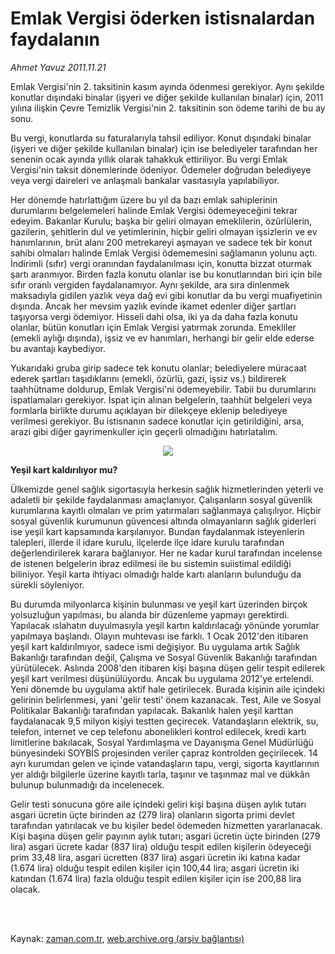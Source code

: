 # Emlak Vergisi öderken  istisnalardan faydalanın

*Ahmet  Yavuz 2011.11.21*

<td class="columnist-detail">
<p>Emlak Vergisi'nin 2. taksitinin kasım ayında ödenmesi gerekiyor. Aynı şekilde konutlar dışındaki binalar (işyeri ve diğer şekilde kullanılan binalar) için, 2011 yılına ilişkin Çevre Temizlik Vergisi'nin 2. taksitinin son ödeme tarihi de bu ay sonu.</p>
<p>
<div id="haberMetinDiv">
<p> Bu vergi, konutlarda su faturalarıyla tahsil ediliyor. Konut dışındaki binalar (işyeri ve diğer şekilde kullanılan binalar) için ise belediyeler tarafından her senenin ocak ayında yıllık olarak tahakkuk ettiriliyor. Bu vergi Emlak Vergisi'nin taksit dönemlerinde ödeniyor. Ödemeler doğrudan belediyeye veya vergi daireleri ve anlaşmalı bankalar vasıtasıyla yapılabiliyor.
<p> Her dönemde hatırlattığım üzere bu yıl da bazı emlak sahiplerinin durumlarını belgelemeleri halinde Emlak Vergisi ödemeyeceğini tekrar edeyim. Bakanlar Kurulu; başka bir geliri olmayan emeklilerin, özürlülerin, gazilerin, şehitlerin dul ve yetimlerinin, hiçbir geliri olmayan işsizlerin ve ev hanımlarının, brüt alanı 200 metrekareyi aşmayan ve sadece tek bir konut sahibi olmaları halinde Emlak Vergisi ödememesini sağlamanın yolunu açtı. İndirimli (sıfır) vergi oranından faydalanılması için, konutta bizzat oturmak şartı aranmıyor. Birden fazla konutu olanlar ise bu konutlarından biri için bile sıfır oranlı vergiden faydalanamıyor. Aynı şekilde, ara sıra dinlenmek maksadıyla gidilen yazlık veya dağ evi gibi konutlar da bu vergi muafiyetinin dışında. Ancak her mevsim yazlık evinde ikamet edenler diğer şartları taşıyorsa vergi ödemiyor. Hisseli dahi olsa, iki ya da daha fazla konutu olanlar, bütün konutları için Emlak Vergisi yatırmak zorunda. Emekliler (emekli aylığı dışında), işsiz ve ev hanımları, herhangi bir gelir elde ederse bu avantajı kaybediyor.
<p> Yukarıdaki gruba girip sadece tek konutu olanlar; belediyelere müracaat ederek şartları taşıdıklarını (emekli, özürlü, gazi, işsiz vs.) bildirerek taahhütname doldurup, Emlak Vergisi'ni ödemeyebilir. Tabii bu durumlarını ispatlamaları gerekiyor. İspat için alınan belgelerin, taahhüt belgeleri veya formlarla birlikte durumu açıklayan bir dilekçeye eklenip belediyeye verilmesi gerekiyor. Bu istisnanın sadece konutlar için getirildiğini, arsa, arazi gibi diğer gayrimenkuller için geçerli olmadığını hatırlatalım.
<p>
<p>
<p><p align="center"><img border="0" src="http://web.archive.org/web/20120129030619im_/http://medya.zaman.com.tr/2011/11/21/vergi-takvimi.jpg"/>
<p>
<p><b>Yeşil kart kaldırılıyor mu?</b>
<p>Ülkemizde genel sağlık sigortasıyla herkesin sağlık hizmetlerinden yeterli ve adaletli bir şekilde faydalanması amaçlanıyor. Çalışanların sosyal güvenlik kurumlarına kayıtlı olmaları ve prim yatırmaları sağlanmaya çalışılıyor. Hiçbir sosyal güvenlik kurumunun güvencesi altında olmayanların sağlık giderleri ise yeşil kart kapsamında karşılanıyor. Bundan faydalanmak isteyenlerin talepleri, illerde il idare kurulu, ilçelerde ilçe idare kurulu tarafından değerlendirilerek karara bağlanıyor. Her ne kadar kurul tarafından incelense de istenen belgelerin ibraz edilmesi ile bu sistemin suiistimal edildiği biliniyor. Yeşil karta ihtiyacı olmadığı halde kartı alanların bulunduğu da sürekli söyleniyor. 
<p> Bu durumda milyonlarca kişinin bulunması ve yeşil kart üzerinden birçok yolsuzluğun yapılması, bu alanda bir düzenleme yapmayı gerektirdi. Yapılacak ıslahatın duyulmasıyla yeşil kartın kaldırılacağı yönünde yorumlar yapılmaya başlandı. Olayın muhtevası ise farklı. 1 Ocak 2012'den itibaren yeşil kart kaldırılmıyor, sadece ismi değişiyor. Bu uygulama artık Sağlık Bakanlığı tarafından değil, Çalışma ve Sosyal Güvenlik Bakanlığı tarafından yürütülecek. Aslında 2008'den itibaren kişi başına düşen gelir tespit edilerek yeşil kart verilmesi düşünülüyordu. Ancak bu uygulama 2012'ye ertelendi. Yeni dönemde bu uygulama aktif hale getirilecek. Burada kişinin aile içindeki gelirinin belirlenmesi, yani 'gelir testi' önem kazanacak. Test, Aile ve Sosyal Politikalar Bakanlığı tarafından yapılacak. Bakanlık halen yeşil karttan faydalanacak 9,5 milyon kişiyi testten geçirecek. Vatandaşların elektrik, su, telefon, internet ve cep telefonu abonelikleri kontrol edilecek, kredi kartı limitlerine bakılacak, Sosyal Yardımlaşma ve Dayanışma Genel Müdürlüğü bünyesindeki SOYBİS projesinden veriler çapraz kontrolden geçirilecek. 14 ayrı kurumdan gelen ve içinde vatandaşların tapu, vergi, sigorta kayıtlarının yer aldığı bilgilerle üzerine kayıtlı tarla, taşınır ve taşınmaz mal ve dükkân bulunup bulunmadığı da incelenecek. 
<p> Gelir testi sonucuna göre aile içindeki geliri kişi başına düşen aylık tutarı asgari ücretin üçte birinden az (279 lira) olanların sigorta primi devlet tarafından yatırılacak ve bu kişiler bedel ödemeden hizmetten yararlanacak. Kişi başına düşen gelir payının aylık tutarı; asgari ücretin üçte birinden (279 lira) asgari ücrete kadar (837 lira) olduğu tespit edilen kişilerin ödeyeceği prim 33,48 lira, asgari ücretten (837 lira) asgari ücretin iki katına kadar (1.674 lira) olduğu tespit edilen kişiler için 100,44 lira; asgari ücretin iki katından (1.674 lira) fazla olduğu tespit edilen kişiler için ise 200,88 lira olacak.</p></p></p></p></p></p></p></p></p></p></p></p></div>
</p>


<p><br>
		 </br></p></td>

Kaynak: [zaman.com.tr](http://zaman.com.tr/yazar.do?yazino=1204479), [web.archive.org (arşiv bağlantısı)](http://web.archive.org/web/20120129030619/http://zaman.com.tr:80/yazar.do?yazino=1204479)
